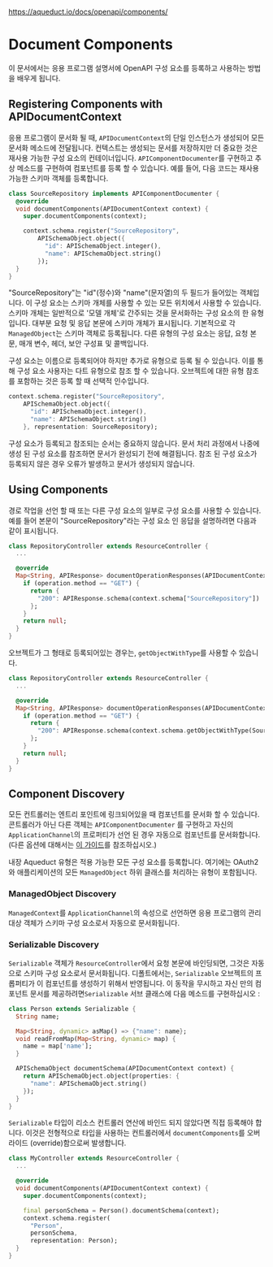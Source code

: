 https://aqueduct.io/docs/openapi/components/

# Document Components

이 문서에서는 응용 프로그램 설명서에 OpenAPI 구성 요소를 등록하고 사용하는 방법을 배우게 됩니다.

## Registering Components with APIDocumentContext

응용 프로그램이 문서화 될 때, `APIDocumentContext`의 단일 인스턴스가 생성되어 모든 문서화 메소드에 전달됩니다. 컨텍스트는 생성되는 문서를 저장하지만 더 중요한 것은 재사용 가능한 구성 요소의 컨테이너입니다. `APIComponentDocumenter`를 구현하고 추상 메소드를 구현하여 컴포넌트를 등록 할 수 있습니다. 예를 들어, 다음 코드는 재사용 가능한 스키마 객체를 등록합니다.

```dart
class SourceRepository implements APIComponentDocumenter {
  @override
  void documentComponents(APIDocumentContext context) {
    super.documentComponents(context);

    context.schema.register("SourceRepository",
        APISchemaObject.object({
          "id": APISchemaObject.integer(),
          "name": APISchemaObject.string()
        });          
  }
}
```

"SourceRepository"는 "id"(정수)와 "name"(문자열)의 두 필드가 들어있는 객체입니다. 이 구성 요소는 스키마 개체를 사용할 수 있는 모든 위치에서 사용할 수 있습니다. 스키마 개체는 일반적으로 '모델 개체'로 간주되는 것을 문서화하는 구성 요소의 한 유형입니다. 대부분 요청 및 응답 본문에 스키마 개체가 표시됩니다. 기본적으로 각 `ManagedObject`는 스키마 객체로 등록됩니다. 다른 유형의 구성 요소는 응답, 요청 본문, 매개 변수, 헤더, 보안 구성표 및 콜백입니다.

구성 요소는 이름으로 등록되어야 하지만 추가로 유형으로 등록 될 수 있습니다. 이를 통해 구성 요소 사용자는 다트 유형으로 참조 할 수 있습니다. 오브젝트에 대한 유형 참조를 포함하는 것은 등록 할 때 선택적 인수입니다.

```dart
context.schema.register("SourceRepository",
    APISchemaObject.object({
      "id": APISchemaObject.integer(),
      "name": APISchemaObject.string()
    }, representation: SourceRepository);          
```

구성 요소가 등록되고 참조되는 순서는 중요하지 않습니다. 문서 처리 과정에서 나중에 생성 된 구성 요소를 참조하면 문서가 완성되기 전에 해결됩니다. 참조 된 구성 요소가 등록되지 않은 경우 오류가 발생하고 문서가 생성되지 않습니다.

## Using Components

경로 작업을 선언 할 때 또는 다른 구성 요소의 일부로 구성 요소를 사용할 수 있습니다. 예를 들어 본문이 "SourceRepository"라는 구성 요소 인 응답을 설명하려면 다음과 같이 표시됩니다.

```dart
class RepositoryController extends ResourceController {
  ...

  @override
  Map<String, APIResponse> documentOperationResponses(APIDocumentContext context, Operation operation) {
    if (operation.method == "GET") {
      return {
        "200": APIResponse.schema(context.schema["SourceRepository"])
      };
    }
    return null;
  }  
}
```

오브젝트가 그 형태로 등록되어있는 경우는, `getObjectWithType`를 사용할 수 있습니다.

```dart
class RepositoryController extends ResourceController {
  ...

  @override
  Map<String, APIResponse> documentOperationResponses(APIDocumentContext context, Operation operation) {
    if (operation.method == "GET") {
      return {
        "200": APIResponse.schema(context.schema.getObjectWithType(SourceRepository))
      };
    }
    return null;
  }  
}
```

## Component Discovery

모든 컨트롤러는 엔트리 포인트에 링크되어있을 때 컴포넌트를 문서화 할 수 있습니다. 콘트롤러가 아닌 다른 객체는 `APIComponentDocumenter` 를 구현하고 자신의 `ApplicationChannel`의 프로퍼티가 선언 된 경우 자동으로 컴포넌트를 문서화합니다. (다른 옵션에 대해서는 [이 가이드](https://aqueduct.io/docs/openapi/cli/)를 참조하십시오.)

내장 Aqueduct 유형은 적용 가능한 모든 구성 요소를 등록합니다. 여기에는 OAuth2와 애플리케이션의 모든 `ManagedObject` 하위 클래스를 처리하는 유형이 포함됩니다.

### ManagedObject Discovery

`ManagedContext`를 `ApplicationChannel`의 속성으로 선언하면 응용 프로그램의 관리 대상 객체가 스키마 구성 요소로서 자동으로 문서화됩니다.

### Serializable Discovery

`Serializable` 객체가 `ResourceController`에서 요청 본문에 바인딩되면, 그것은 자동으로 스키마 구성 요소로서 문서화됩니다. 디폴트에서는, `Serializable` 오브젝트의 프롭퍼티가 이 컴포넌트를 생성하기 위해서 반영됩니다. 이 동작을 무시하고 자신 만의 컴포넌트 문서를 제공하려면`Serializable` 서브 클래스에 다음 메소드를 구현하십시오 :

```dart
class Person extends Serializable {
  String name;

  Map<String, dynamic> asMap() => {"name": name};
  void readFromMap(Map<String, dynamic> map) {
    name = map['name'];
  }

  APISchemaObject documentSchema(APIDocumentContext context) {
    return APISchemaObject.object(properties: {
      "name": APISchemaObject.string()
    });
  }
}
```

`Serializable` 타입이 리소스 컨트롤러 연산에 바인드 되지 않았다면 직접 등록해야 합니다. 이것은 전형적으로 타입을 사용하는 컨트롤러에서 `documentComponents`를 오버라이드 (override)함으로써 발생합니다.

```dart
class MyController extends ResourceController {
  ...

  @override
  void documentComponents(APIDocumentContext context) {
    super.documentComponents(context);

    final personSchema = Person().documentSchema(context);
    context.schema.register(
      "Person",
      personSchema,
      representation: Person);          
  }
}
```

